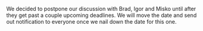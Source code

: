 We decided to postpone our discussion with Brad, Igor and Misko until after they get past 
a couple upcoming deadlines. We will move the date and send out notification to 
everyone once we nail down the date for this one.﻿


